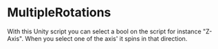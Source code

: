 # MultipleRotations
With this Unity script you can select a bool on the script for instance "Z-Axis". When you select one of the axis' it spins in that direction.
